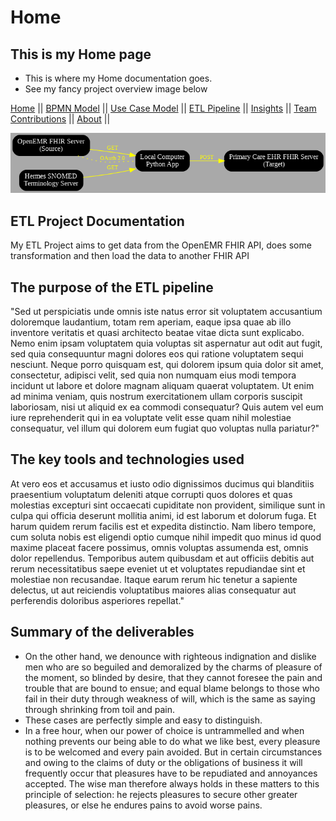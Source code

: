# Home

## This is my Home page

- This is where my Home documentation goes.
- See my fancy project overview image below

[Home](./index.md) ||
[BPMN Model](./bpmn.md) ||
[Use Case Model](./use_case.md) ||
[ETL Pipeline](./etl_pipeline.md) ||
[Insights](./insights.md) ||
[Team Contributions](./team_contrib.md) ||
[About](./about.md) ||

![project_overview_image](./assets/project_architecture.png)

## ETL Project Documentation

My ETL Project aims to get data from the OpenEMR FHIR API, does some transformation and then load the data to another
FHIR API

## The purpose of the ETL pipeline

"Sed ut perspiciatis unde omnis iste natus error sit voluptatem accusantium doloremque laudantium, totam rem aperiam,
eaque ipsa quae ab illo inventore veritatis et quasi architecto beatae vitae dicta sunt explicabo. Nemo enim ipsam
voluptatem quia voluptas sit aspernatur aut odit aut fugit, sed quia consequuntur magni dolores eos qui ratione
voluptatem sequi nesciunt. Neque porro quisquam est, qui dolorem ipsum quia dolor sit amet, consectetur, adipisci velit,
sed quia non numquam eius modi tempora incidunt ut labore et dolore magnam aliquam quaerat voluptatem. Ut enim ad minima
veniam, quis nostrum exercitationem ullam corporis suscipit laboriosam, nisi ut aliquid ex ea commodi consequatur? Quis
autem vel eum iure reprehenderit qui in ea voluptate velit esse quam nihil molestiae consequatur, vel illum qui dolorem
eum fugiat quo voluptas nulla pariatur?"

## The key tools and technologies used

At vero eos et accusamus et iusto odio dignissimos ducimus qui blanditiis praesentium voluptatum deleniti atque corrupti
quos dolores et quas molestias excepturi sint occaecati cupiditate non provident, similique sunt in culpa qui officia
deserunt mollitia animi, id est laborum et dolorum fuga. Et harum quidem rerum facilis est et expedita distinctio. Nam
libero tempore, cum soluta nobis est eligendi optio cumque nihil impedit quo minus id quod maxime placeat facere
possimus, omnis voluptas assumenda est, omnis dolor repellendus. Temporibus autem quibusdam et aut officiis debitis aut
rerum necessitatibus saepe eveniet ut et voluptates repudiandae sint et molestiae non recusandae. Itaque earum rerum hic
tenetur a sapiente delectus, ut aut reiciendis voluptatibus maiores alias consequatur aut perferendis doloribus
asperiores repellat."

## Summary of the deliverables

- On the other hand, we denounce with righteous indignation and dislike men who are so beguiled and demoralized by the
  charms of pleasure of the moment, so blinded by desire, that they cannot foresee the pain and trouble that are bound
  to ensue; and equal blame belongs to those who fail in their duty through weakness of will, which is the same as
  saying through shrinking from toil and pain.
- These cases are perfectly simple and easy to distinguish.
- In a free hour, when our power of choice is untrammelled and when nothing prevents our being able to do what we like
  best, every pleasure is to be welcomed and every pain avoided. But in certain circumstances and owing to the claims of
  duty or the obligations of business it will frequently occur that pleasures have to be repudiated and annoyances
  accepted. The wise man therefore always holds in these matters to this principle of selection: he rejects pleasures to
  secure other greater pleasures, or else he endures pains to avoid worse pains.